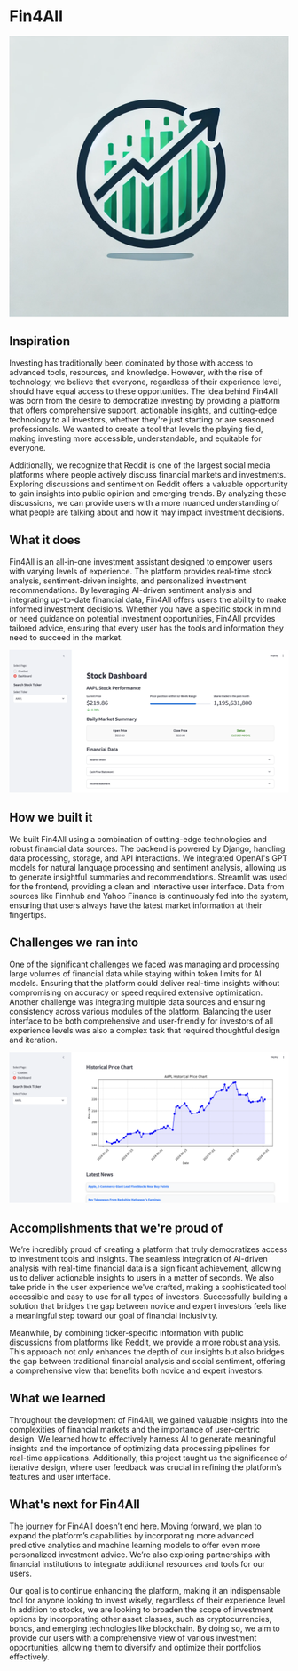 # Fin4All

![Logo](images/logo.jpg)

## Inspiration
Investing has traditionally been dominated by those with access to advanced tools, resources, and knowledge. However, with the rise of technology, we believe that everyone, regardless of their experience level, should have equal access to these opportunities. The idea behind Fin4All was born from the desire to democratize investing by providing a platform that offers comprehensive support, actionable insights, and cutting-edge technology to all investors, whether they're just starting or are seasoned professionals. We wanted to create a tool that levels the playing field, making investing more accessible, understandable, and equitable for everyone.

Additionally, we recognize that Reddit is one of the largest social media platforms where people actively discuss financial markets and investments. Exploring discussions and sentiment on Reddit offers a valuable opportunity to gain insights into public opinion and emerging trends. By analyzing these discussions, we can provide users with a more nuanced understanding of what people are talking about and how it may impact investment decisions.

## What it does
Fin4All is an all-in-one investment assistant designed to empower users with varying levels of experience. The platform provides real-time stock analysis, sentiment-driven insights, and personalized investment recommendations. By leveraging AI-driven sentiment analysis and integrating up-to-date financial data, Fin4All offers users the ability to make informed investment decisions. Whether you have a specific stock in mind or need guidance on potential investment opportunities, Fin4All provides tailored advice, ensuring that every user has the tools and information they need to succeed in the market.

![Dashboard](images/dashboard.png)

## How we built it
We built Fin4All using a combination of cutting-edge technologies and robust financial data sources. The backend is powered by Django, handling data processing, storage, and API interactions. We integrated OpenAI's GPT models for natural language processing and sentiment analysis, allowing us to generate insightful summaries and recommendations. Streamlit was used for the frontend, providing a clean and interactive user interface. Data from sources like Finnhub and Yahoo Finance is continuously fed into the system, ensuring that users always have the latest market information at their fingertips.

## Challenges we ran into
One of the significant challenges we faced was managing and processing large volumes of financial data while staying within token limits for AI models. Ensuring that the platform could deliver real-time insights without compromising on accuracy or speed required extensive optimization. Another challenge was integrating multiple data sources and ensuring consistency across various modules of the platform. Balancing the user interface to be both comprehensive and user-friendly for investors of all experience levels was also a complex task that required thoughtful design and iteration.

![Price](images/price.png)

## Accomplishments that we're proud of
We’re incredibly proud of creating a platform that truly democratizes access to investment tools and insights. The seamless integration of AI-driven analysis with real-time financial data is a significant achievement, allowing us to deliver actionable insights to users in a matter of seconds. We also take pride in the user experience we've crafted, making a sophisticated tool accessible and easy to use for all types of investors. Successfully building a solution that bridges the gap between novice and expert investors feels like a meaningful step toward our goal of financial inclusivity.

Meanwhile, by combining ticker-specific information with public discussions from platforms like Reddit, we provide a more robust analysis. This approach not only enhances the depth of our insights but also bridges the gap between traditional financial analysis and social sentiment, offering a comprehensive view that benefits both novice and expert investors.

## What we learned
Throughout the development of Fin4All, we gained valuable insights into the complexities of financial markets and the importance of user-centric design. We learned how to effectively harness AI to generate meaningful insights and the importance of optimizing data processing pipelines for real-time applications. Additionally, this project taught us the significance of iterative design, where user feedback was crucial in refining the platform’s features and user interface.

## What's next for Fin4All
The journey for Fin4All doesn’t end here. Moving forward, we plan to expand the platform’s capabilities by incorporating more advanced predictive analytics and machine learning models to offer even more personalized investment advice. We’re also exploring partnerships with financial institutions to integrate additional resources and tools for our users.

Our goal is to continue enhancing the platform, making it an indispensable tool for anyone looking to invest wisely, regardless of their experience level. In addition to stocks, we are looking to broaden the scope of investment options by incorporating other asset classes, such as cryptocurrencies, bonds, and emerging technologies like blockchain. By doing so, we aim to provide our users with a comprehensive view of various investment opportunities, allowing them to diversify and optimize their portfolios effectively.
